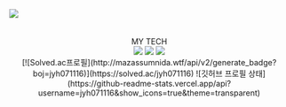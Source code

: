 <img src="https://capsule-render.vercel.app/api?type=waving&color=auto&height=200&section=header&text=Young Hyun&fontSize=90" />

<br>
<br>
<br>
<center>
MY TECH
	<div align="center">
	<img src="https://img.shields.io/badge/JavaScript-F7DF1E?style=flat&logo=JavaScript&logoColor=white" />
	<img src="https://img.shields.io/badge/HTML5-E34F26?style=flat&logo=HTML5&logoColor=white" />
	<img src="https://img.shields.io/badge/CSS3-1572B6?style=flat&logo=CSS3&logoColor=white" />
</div>
[![Solved.ac프로필](http://mazassumnida.wtf/api/v2/generate_badge?boj=jyh071116)](https://solved.ac/jyh071116)
![깃허브 프로필 상태](https://github-readme-stats.vercel.app/api?username=jyh071116&show_icons=true&theme=transparent)
</center>
